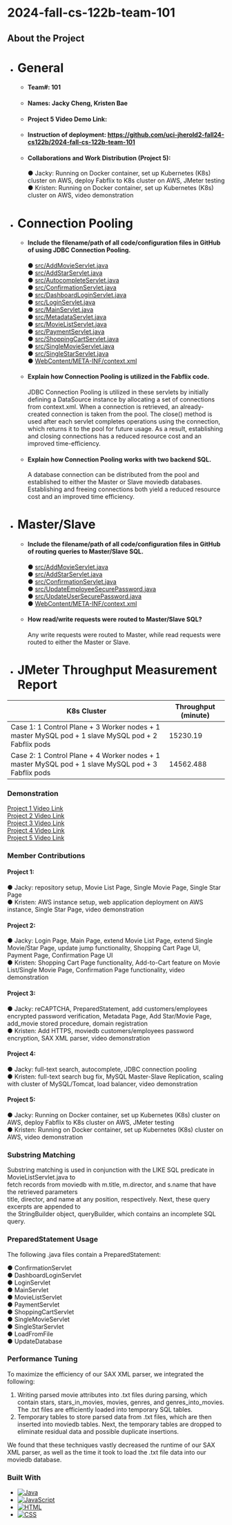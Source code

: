 # 2024-fall-cs-122b-team-101

<!-- ABOUT THE PROJECT -->
## About the Project



- # General
    - #### Team#: 101

    - #### Names: Jacky Cheng, Kristen Bae

    - #### Project 5 Video Demo Link: 

    - #### Instruction of deployment: https://github.com/uci-jherold2-fall24-cs122b/2024-fall-cs-122b-team-101

    - #### Collaborations and Work Distribution (Project 5):
      ● Jacky: Running on Docker container, set up Kubernetes (K8s) cluster on AWS, deploy Fabflix to K8s cluster on AWS, JMeter testing\
      ● Kristen: Running on Docker container, set up Kubernetes (K8s) cluster on AWS, video demonstration


- # Connection Pooling
    - #### Include the filename/path of all code/configuration files in GitHub of using JDBC Connection Pooling.
      ● [src/AddMovieServlet.java](https://github.com/uci-jherold2-fall24-cs122b/2024-fall-cs-122b-team-101/blob/main/src/AddMovieServlet.java)\
      ● [src/AddStarServlet.java](https://github.com/uci-jherold2-fall24-cs122b/2024-fall-cs-122b-team-101/blob/main/src/AddStarServlet.java)\
      ● [src/AutocompleteServlet.java](https://github.com/uci-jherold2-fall24-cs122b/2024-fall-cs-122b-team-101/blob/main/src/AutocompleteServlet.java)\
      ● [src/ConfirmationServlet.java](https://github.com/uci-jherold2-fall24-cs122b/2024-fall-cs-122b-team-101/blob/main/src/ConfirmationServlet.java)\
      ● [src/DashboardLoginServlet.java](https://github.com/uci-jherold2-fall24-cs122b/2024-fall-cs-122b-team-101/blob/main/src/DashboardLoginServlet.java)\
      ● [src/LoginServlet.java](https://github.com/uci-jherold2-fall24-cs122b/2024-fall-cs-122b-team-101/blob/main/src/LoginServlet.java)\
      ● [src/MainServlet.java](https://github.com/uci-jherold2-fall24-cs122b/2024-fall-cs-122b-team-101/blob/main/src/MainServlet.java)\
      ● [src/MetadataServlet.java](https://github.com/uci-jherold2-fall24-cs122b/2024-fall-cs-122b-team-101/blob/main/src/MetadataServlet.java)\
      ● [src/MovieListServlet.java](https://github.com/uci-jherold2-fall24-cs122b/2024-fall-cs-122b-team-101/blob/main/src/MovieListServlet.java)\
      ● [src/PaymentServlet.java](https://github.com/uci-jherold2-fall24-cs122b/2024-fall-cs-122b-team-101/blob/main/src/PaymentServlet.java)\
      ● [src/ShoppingCartServlet.java](https://github.com/uci-jherold2-fall24-cs122b/2024-fall-cs-122b-team-101/blob/main/src/ShoppingCartServlet.java)\
      ● [src/SingleMovieServlet.java](https://github.com/uci-jherold2-fall24-cs122b/2024-fall-cs-122b-team-101/blob/main/src/SingleMovieServlet.java)\
      ● [src/SingleStarServlet.java](https://github.com/uci-jherold2-fall24-cs122b/2024-fall-cs-122b-team-101/blob/main/src/SingleStarServlet.java)\
      ● [WebContent/META-INF/context.xml](https://github.com/uci-jherold2-fall24-cs122b/2024-fall-cs-122b-team-101/blob/main/WebContent/META-INF/context.xml)

    - #### Explain how Connection Pooling is utilized in the Fabflix code.
        JDBC Connection Pooling is utilized in these servlets by initially defining a DataSource instance by allocating a set of connections from context.xml.
        When a connection is retrieved, an already-created connection is taken from the pool. The close() method is used after each servlet completes operations using the connection,
        which returns it to the pool for future usage. As a result, establishing and closing connections has a reduced resource cost and an improved time-efficiency.

    - #### Explain how Connection Pooling works with two backend SQL.
        A database connection can be distributed from the pool and established to either the Master or Slave moviedb databases. Establishing and freeing connections both yield a 
        reduced resource cost and an improved time efficiency.

- # Master/Slave
    - #### Include the filename/path of all code/configuration files in GitHub of routing queries to Master/Slave SQL.

      ● [src/AddMovieServlet.java](https://github.com/uci-jherold2-fall24-cs122b/2024-fall-cs-122b-team-101/blob/main/src/AddMovieServlet.java)\
      ● [src/AddStarServlet.java](https://github.com/uci-jherold2-fall24-cs122b/2024-fall-cs-122b-team-101/blob/main/src/AddStarServlet.java)\
      ● [src/ConfirmationServlet.java](https://github.com/uci-jherold2-fall24-cs122b/2024-fall-cs-122b-team-101/blob/main/src/ConfirmationServlet.java)\
      ● [src/UpdateEmployeeSecurePassword.java](https://github.com/uci-jherold2-fall24-cs122b/2024-fall-cs-122b-team-101/blob/main/src/UpdateEmployeeSecurePassword.java)\
      ● [src/UpdateUserSecurePassword.java](https://github.com/uci-jherold2-fall24-cs122b/2024-fall-cs-122b-team-101/blob/main/src/UpdateUserSecurePassword.java)\
      ● [WebContent/META-INF/context.xml](https://github.com/uci-jherold2-fall24-cs122b/2024-fall-cs-122b-team-101/blob/main/WebContent/META-INF/context.xml)

    - #### How read/write requests were routed to Master/Slave SQL?
        Any write requests were routed to Master, while read requests were routed to either the Master or Slave.


- # JMeter Throughput Measurement Report

| **K8s Cluster**                                                                                    | **Throughput (minute)** |
|----------------------------------------------------------------------------------------------------|-------------------------|
| Case 1: 1 Control Plane + 3 Worker nodes + 1 master MySQL pod + 1 slave MySQL pod + 2 Fabflix pods | 15230.19                |
| Case 2: 1 Control Plane + 4 Worker nodes + 1 master MySQL pod + 1 slave MySQL pod + 3 Fabflix pods | 14562.488               |



### Demonstration

[Project 1 Video Link](https://www.youtube.com/watch?v=LL-pH1_uBWY&ab_channel=KristenBae)\
[Project 2 Video Link](https://youtu.be/31G4-Dydruw)\
[Project 3 Video Link](https://www.youtube.com/watch?v=E2viHgW8m_0&ab_channel=KristenBae)\
[Project 4 Video Link](https://www.youtube.com/watch?v=5NvV-r3haU0&ab_channel=KristenBae)\
[Project 5 Video Link]()



### Member Contributions

#### Project 1:
● Jacky: repository setup, Movie List Page, Single Movie Page, Single Star Page\
● Kristen: AWS instance setup, web application deployment on AWS instance, Single Star Page, video demonstration

#### Project 2:
● Jacky: Login Page, Main Page, extend Movie List Page, extend Single Movie/Star Page, update jump functionality, Shopping Cart Page UI, Payment Page, Confirmation Page UI\
● Kristen: Shopping Cart Page functionality, Add-to-Cart feature on Movie List/Single Movie Page, Confirmation Page functionality, video demonstration

#### Project 3:
● Jacky: reCAPTCHA, PreparedStatement, add customers/employees encrypted password verification, Metadata Page, Add Star/Movie Page, add_movie stored procedure, domain registration\
● Kristen: Add HTTPS, moviedb customers/employees password encryption, SAX XML parser, video demonstration

#### Project 4:
● Jacky: full-text search, autocomplete, JDBC connection pooling\
● Kristen: full-text search bug fix, MySQL Master-Slave Replication, scaling with cluster of MySQL/Tomcat, load balancer, video demonstration

#### Project 5:
● Jacky: Running on Docker container, set up Kubernetes (K8s) cluster on AWS, deploy Fabflix to K8s cluster on AWS, JMeter testing\
● Kristen: Running on Docker container, set up Kubernetes (K8s) cluster on AWS, video demonstration



### Substring Matching
Substring matching is used in conjunction with the LIKE SQL predicate in MovieListServlet.java to\
fetch records from moviedb with m.title, m.director, and s.name that have the retrieved parameters\
title, director, and name at any position, respectively. Next, these query excerpts are appended to\
the StringBuilder object, queryBuilder, which contains an incomplete SQL query.



### PreparedStatement Usage
The following .java files contain a PreparedStatement:

● ConfirmationServlet\
● DashboardLoginServlet\
● LoginServlet\
● MainServlet\
● MovieListServlet\
● PaymentServlet\
● ShoppingCartServlet\
● SingleMovieServlet\
● SingleStarServlet\
● LoadFromFile\
● UpdateDatabase



### Performance Tuning
To maximize the efficiency of our SAX XML parser, we integrated the following:

1. Writing parsed movie attributes into .txt files during parsing, which contain stars, stars_in_movies, movies, genres, and genres_into_movies. The .txt files are efficiently loaded into temporary SQL tables.
2. Temporary tables to store parsed data from .txt files, which are then inserted into moviedb tables. Next, the temporary tables are dropped to eliminate residual data and possible duplicate insertions.

We found that these techniques vastly decreased the runtime of our SAX XML parser, as well as the time it took to load the .txt file data into our moviedb database.



### Built With

* [![Java][java.com]][Java-url]
* [![JavaScript][javascript.com]][JavaScript-url]
* [![HTML][html.com]][HTML-url]
* [![CSS][css.com]][CSS-url]



<!-- MARKDOWN LINKS & IMAGES -->
<!-- https://www.markdownguide.org/basic-syntax/#reference-style-links -->
[java.com]: https://img.shields.io/badge/logo-java-blue?logo=java
[Java-url]: https://www.java.com/en/
[javascript.com]: https://img.shields.io/badge/logo-javascript-blue?logo=javascript
[JavaScript-url]: https://www.javascript.com/
[html.com]: https://img.shields.io/badge/logo-html-blue?logo=html
[HTML-url]: https://www.w3schools.com/html/
[css.com]: https://img.shields.io/badge/logo-css-blue?logo=css
[CSS-url]: https://www.w3.org/Style/CSS/Overview.en.html